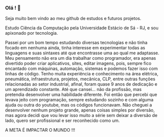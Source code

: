 ### Olá ! 👋

Seja muito bem vindo ao meu github de estudos e futuros projetos.

Estudo Ciência da Computação pela Universidade Estácio de Sá - RJ, e sou apixonado por tecnologia.

Passei por um bom tempo estudando diversas tecnologias e não tinha focado em nenhuma ainda, tinha interesse em experimentar todas as linguagens e suas sintaxes até que encontrasse uma ao qual me adaptasse. Meu pensamento não era um dia trabalhar como programador, era apenas divertido poder criar aplicativos, sites, editar imagens, pois, sempre fico encantado com máquinas, automação, sistemas e podemos fazer isso com linhas de código.
Tenho muita experiência e conhecimento na área elétrica, pneumática, infraestrutura, projetos, mecânica, CLP, entre outras funções relacionadas ao setor industrial, afinal, foram quase 9 anos de dedicação e um aprendizado constante. Até que cansei... não da profissão, mas pretendia desenvolver uma habilidade diferente. Foi então que percebi que levava jeito com programação, sempre estudando sozinho e com alguma ajuda ou outra do youtube, mas os códigos funcionavam. Não cheguei a desenvolver nenhum projeto grande, apenas coisas simples por diversão, mas agora decidi que vou levar isso muito a série sem deixar a diversão de lado, quero ser profissional e ser reconhecido como um.

A META É IMPACTAR O MUNDO !!!
<!--
**rafaelandradeslv/rafaelandradeslv** is a ✨ _special_ ✨ repository because its `README.md` (this file) appears on your GitHub profile.

Here are some ideas to get you started:

- 🔭 I’m currently working on ...
- 🌱 I’m currently learning ...
- 👯 I’m looking to collaborate on ...
- 🤔 I’m looking for help with ...
- 💬 Ask me about ...
- 📫 How to reach me: ...
- 😄 Pronouns: ...
- ⚡ Fun fact: ...
-->
